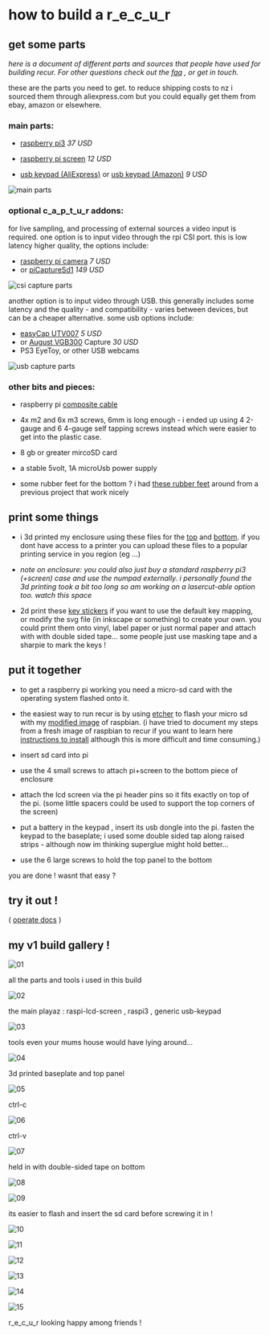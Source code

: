 # how to build a r_e_c_u_r

## get some parts

_here is a document of different parts and sources that people have used for building recur. For other questions check out the [faq] , or get in touch._

these are the parts you need to get. to reduce shipping costs to nz i sourced them through aliexpress.com but you could equally get them from ebay, amazon or elsewhere. 

### main parts:

- [raspberry pi3] *37 USD*

- [raspberry pi screen] *12 USD*

- [usb keypad (AliExpress)] or [usb keypad (Amazon)]  *9 USD*

![main parts][main parts]

### optional c_a_p_t_u_r addons:

for live sampling, and processing of external sources a video input is required. one option is to input video through the rpi CSI port. this is low latency higher quality, the options include:

- [raspberry pi camera] *7 USD*
- or [piCaptureSd1] *149 USD*

![csi capture parts][csi capture parts]

another option is to input video through USB. this generally includes some latency and the quality - and compatibility - varies between devices, but can be a cheaper alternative. some usb options include:

- [easyCap UTV007] *5 USD*
- or [August VGB300] Capture *30 USD*
- PS3 EyeToy, or other USB webcams

![usb capture parts][usb capture parts]

### other bits and pieces:

- raspberry pi [composite cable]

- 4x m2 and 6x m3 screws, 6mm is long enough - i ended up using 4 2-gauge and 6 4-gauge self tapping screws instead which were easier to get into the plastic case.

- 8 gb or greater mircoSD card

- a stable 5volt, 1A microUsb power supply

- some rubber feet for the bottom ? i had [these rubber feet] around from a previous project that work nicely

## print some things

- i 3d printed my enclosure using these files for the [top] and [bottom]. if you dont have access to a printer you can upload these files to a popular printing service in you region (eg ...)

- _note on enclosure: you could also just buy a standard raspberry pi3 (+screen) case and use the numpad externally. i personally found the 3d printing took a bit too long so am working on a lasercut-able option too. watch this space_

- 2d print these [key stickers] if you want to use the default key mapping, or modify the svg file (in inkscape or something) to create your own. you could print them onto vinyl, label paper or just normal paper and attach with with double sided tape... some people just use masking tape and a sharpie to mark the keys !

## put it together

- to get a raspberry pi working you need a micro-sd card with the operating system flashed onto it.

- the easiest way to run recur is by using [etcher] to flash your micro sd with my [modified image] of raspbian.
(i have tried to document my steps from a fresh image of raspbian to recur if you want to learn here [instructions to install] although this is more difficult and time consuming.)

- insert sd card into pi

- use the 4 small screws to attach pi+screen to the bottom piece of enclosure

- attach the lcd screen via the pi header pins so it fits exactly on top of the pi. (some little spacers could be used to support the top corners of the screen)

- put a battery in the keypad , insert its usb dongle into the pi. fasten the keypad to the baseplate; i used some double sided tap along raised strips - although now im thinking superglue might hold better...

- use the 6 large screws to hold the top panel to the bottom

you are done ! wasnt that easy ?

## try it out !

( [operate docs] )

## my v1 build gallery !

![01](build_v1_photos/build01.jpg) 

all the parts and tools i used in this build

![02](build_v1_photos/build02.jpg) 

the main playaz : raspi-lcd-screen , raspi3 , generic usb-keypad

![03](build_v1_photos/build03.jpg) 

tools even your mums house would have lying around...


![04](build_v1_photos/build04.jpg) 

3d printed baseplate and top panel

![05](build_v1_photos/build05.jpg) 

ctrl-c

![06](build_v1_photos/build06.jpg) 

ctrl-v

![07](build_v1_photos/build07.jpg) 

held in with double-sided tape on bottom

![08](build_v1_photos/build08.jpg)


![09](build_v1_photos/build09.jpg) 

its easier to flash and insert the sd card before screwing it in !

![10](build_v1_photos/build10.jpg) 

![11](build_v1_photos/build11.jpg) 

![12](build_v1_photos/build12.jpg) 

![13](build_v1_photos/build13.jpg) 

![14](build_v1_photos/build14.jpg) 

![15](build_v1_photos/build15.jpg) 

r_e_c_u_r looking happy among friends !



[raspberry pi3]:https://www.aliexpress.com/item/RS-Version-2016-New-Raspberry-Pi-3-Model-B-Board-1GB-LPDDR2-BCM2837-Quad-Core-Ras/32789942633.html
[main parts]: images/build_all.jpg
[csi capture parts]: images/csi_capture_parts.jpg
[usb capture parts]: images/usb_capture_parts.jpg
[raspberry pi screen]:https://www.aliexpress.com/item/3-5-Inch-TFT-LCD-Moudle-For-Raspberry-Pi-2-Model-B-RPI-B-raspberry-pi/32707058182.html
[usb keypad (AliExpress)]:https://www.aliexpress.com/item/USB-Wireless-Numeric-Keypad-19-Keys-Numpad-Number-Pad-Wireless-2-4GHz-Mini-Receiver-for-Laptop/32821720854.html
[usb keypad (Amazon)]:https://www.amazon.com/gp/product/B076GZDC14/
[raspberry pi camera]:https://www.aliexpress.com/item/RPI2-raspberry-pi-2-model-b-b-plus-camera-5-million-pixels-professional-ip-webcam-module/32403602769.html
[piCaptureSd1]: https://lintestsystems.com/products/picapture-sd1
[easyCap UTV007]: https://www.aliexpress.com/item/32885712014.html
[August VGB300]: https://www.augustint.com/en/productmsg-4-348.html
[composite cable]: https://www.adafruit.com/product/2881
[top]: https://github.com/langolierz/r_e_c_u_r/enclosure/topplate.stl
[bottom]: https://github.com/langolierz/r_e_c_u_r/enclosure/baseplate.stl
[key stickers]: https://github.com/langolierz/r_e_c_u_r/enclosure/keystickers.svg
[etcher]: https://etcher.io
[modified image]: https://drive.google.com/file/d/1SlqM13jxLlk_zajXgdub1fpu-k76jE1e/view?usp=sharing
[operate docs]: ./operate_docs.md
[instructions to install]: https://github.com/langolierz/r_e_c_u_r/dotfiles/README.md 
[these rubber feet]: https://www.aliexpress.com/item/40-Self-Adhesive-Rubber-Bumper-Stopper-Non-slip-Feet-Door-Buffer-Pads-Furniture-DIY-Tool/32849514475.html
[faq]: ./faq.md